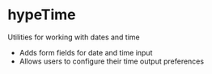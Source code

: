 hypeTime
========

Utilities for working with dates and time

* Adds form fields for date and time input
* Allows users to configure their time output preferences